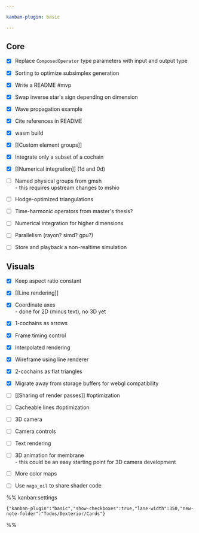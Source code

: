 ```yaml
---

kanban-plugin: basic

---
```


## Core

- [x] Replace `ComposedOperator` type parameters with input and output type
- [x] Sorting to optimize subsimplex generation
- [x] Write a README #mvp
- [x] Swap inverse star's sign depending on dimension
- [x] Wave propagation example
- [x] Cite references in README
- [x] wasm build
- [x] [[Custom element groups]]
- [x] Integrate only a subset of a cochain
- [x] [[Numerical integration]] (1d and 0d)
- [ ] Named physical groups from gmsh<br>- this requires upstream changes to mshio
- [ ] Hodge-optimized triangulations
- [ ] Time-harmonic operators from master's thesis?
- [ ] Numerical integration for higher dimensions
- [ ] Parallelism (rayon? simd? gpu?)
- [ ] Store and playback a non-realtime simulation


## Visuals

- [x] Keep aspect ratio constant
- [x] [[Line rendering]]
- [x] Coordinate axes<br>- done for 2D (minus text), no 3D yet
- [x] 1-cochains as arrows
- [x] Frame timing control
- [x] Interpolated rendering
- [x] Wireframe using line renderer
- [x] 2-cochains as flat triangles
- [x] Migrate away from storage buffers for webgl compatibility
- [ ] [[Sharing of render passes]] #optimization
- [ ] Cacheable lines #optimization
- [ ] 3D camera
- [ ] Camera controls
- [ ] Text rendering
- [ ] 3D animation for membrane<br>- this could be an easy starting point for 3D camera development
- [ ] More color maps
- [ ] Use `naga_oil` to share shader code




%% kanban:settings
```
{"kanban-plugin":"basic","show-checkboxes":true,"lane-width":350,"new-note-folder":"Todos/Dexterior/Cards"}
```
%%